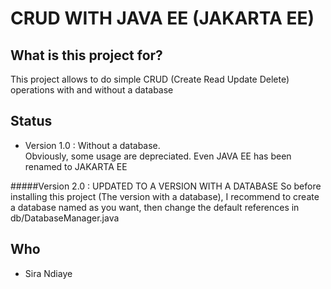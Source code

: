 # CRUD WITH JAVA EE (JAKARTA EE)


## What is this project for? 

This project allows to do simple CRUD (Create Read Update Delete) operations with and without a database

## Status

- Version 1.0 : Without a database.  
Obviously, some usage are depreciated. Even JAVA EE has been renamed to JAKARTA EE

#####Version 2.0 : UPDATED TO A VERSION WITH A DATABASE
So before installing this project (The version with a database), I recommend to create a database named as you want, then change the default references in db/DatabaseManager.java

## Who 

- Sira Ndiaye 
